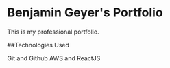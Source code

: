 # Benjamin Geyer's Portfolio

This is my professional portfolio. 

##Technologies Used 

Git and Github
AWS and ReactJS
